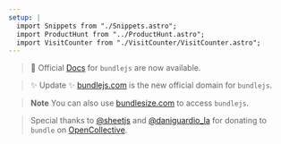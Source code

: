 ```yaml
---
setup: |
  import Snippets from "./Snippets.astro";
  import ProductHunt from "../ProductHunt.astro";
  import VisitCounter from "./VisitCounter/VisitCounter.astro";
---
```


<div class="blockquote-container">

> 📑 Official [Docs](https://blog.okikio.dev/documenting-an-online-bundler-bundlejs) for `bundlejs` are now available.

> ✨ Update ✨ [bundlejs.com](https://bundlejs.com) is the new official domain for `bundlejs`.

</div>

<Snippets />

<div class="blockquote-container">
  
> **Note** You can also use [bundlesize.com](https://bundlesize.com) to access `bundlejs`.

> Special thanks to [@sheetjs](https://sheetjs.com) and [@daniguardio\_la](https://daniguardio.la/) for donating to `bundle` on [OpenCollective](https://opencollective.com/bundle).

</div>

<!-- [👋 00000 visits](https://analytics.bundlejs.com/share/jWI51PxZ/bundle) -->
<div class="flex flex-col py-6 gap-8">
  <VisitCounter />

  <div class="flex justify-center">
    <ProductHunt />
  </div>
</div>